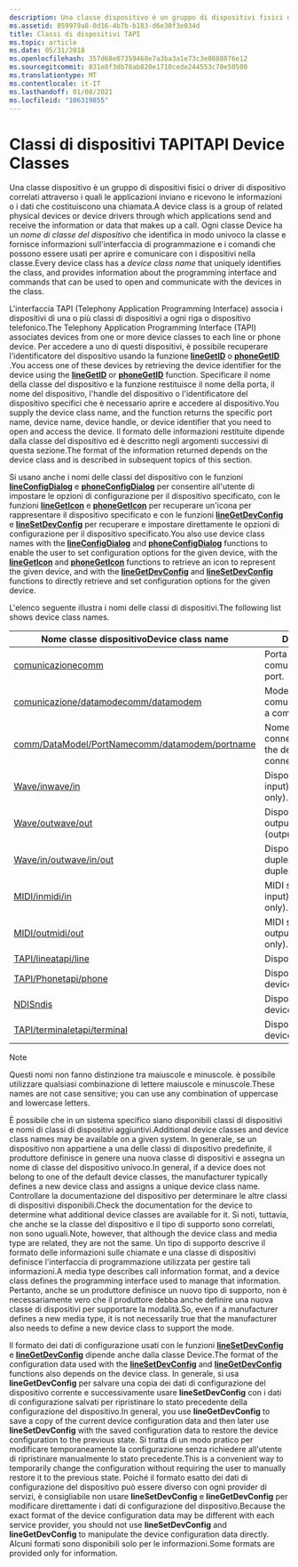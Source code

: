 ```yaml
---
description: Una classe dispositivo è un gruppo di dispositivi fisici o driver di dispositivo correlati attraverso i quali le applicazioni inviano e ricevono le informazioni o i dati che costituiscono una chiamata.
ms.assetid: 859979a8-0d16-4b7b-b183-d6e30f3e034d
title: Classi di dispositivi TAPI
ms.topic: article
ms.date: 05/31/2018
ms.openlocfilehash: 357d68e07359468e7a3ba3a1e73c3e0888076e12
ms.sourcegitcommit: 831e8f3db78ab820e1710cede244553c70e50500
ms.translationtype: MT
ms.contentlocale: it-IT
ms.lasthandoff: 01/08/2021
ms.locfileid: "106319855"
---
```

# <a name="tapi-device-classes"></a><span data-ttu-id="799b0-103">Classi di dispositivi TAPI</span><span class="sxs-lookup"><span data-stu-id="799b0-103">TAPI Device Classes</span></span>

<span data-ttu-id="799b0-104">Una classe dispositivo è un gruppo di dispositivi fisici o driver di dispositivo correlati attraverso i quali le applicazioni inviano e ricevono le informazioni o i dati che costituiscono una chiamata.</span><span class="sxs-lookup"><span data-stu-id="799b0-104">A device class is a group of related physical devices or device drivers through which applications send and receive the information or data that makes up a call.</span></span> <span data-ttu-id="799b0-105">Ogni classe Device ha un *nome di classe del dispositivo* che identifica in modo univoco la classe e fornisce informazioni sull'interfaccia di programmazione e i comandi che possono essere usati per aprire e comunicare con i dispositivi nella classe.</span><span class="sxs-lookup"><span data-stu-id="799b0-105">Every device class has a *device class name* that uniquely identifies the class, and provides information about the programming interface and commands that can be used to open and communicate with the devices in the class.</span></span>

<span data-ttu-id="799b0-106">L'interfaccia TAPI (Telephony Application Programming Interface) associa i dispositivi di una o più classi di dispositivi a ogni riga o dispositivo telefonico.</span><span class="sxs-lookup"><span data-stu-id="799b0-106">The Telephony Application Programming Interface (TAPI) associates devices from one or more device classes to each line or phone device.</span></span> <span data-ttu-id="799b0-107">Per accedere a uno di questi dispositivi, è possibile recuperare l'identificatore del dispositivo usando la funzione [**lineGetID**](/windows/desktop/api/Tapi/nf-tapi-linegetid) o [**phoneGetID**](/windows/desktop/api/Tapi/nf-tapi-phonegetid) .</span><span class="sxs-lookup"><span data-stu-id="799b0-107">You access one of these devices by retrieving the device identifier for the device using the [**lineGetID**](/windows/desktop/api/Tapi/nf-tapi-linegetid) or [**phoneGetID**](/windows/desktop/api/Tapi/nf-tapi-phonegetid) function.</span></span> <span data-ttu-id="799b0-108">Specificare il nome della classe del dispositivo e la funzione restituisce il nome della porta, il nome del dispositivo, l'handle del dispositivo o l'identificatore del dispositivo specifici che è necessario aprire e accedere al dispositivo.</span><span class="sxs-lookup"><span data-stu-id="799b0-108">You supply the device class name, and the function returns the specific port name, device name, device handle, or device identifier that you need to open and access the device.</span></span> <span data-ttu-id="799b0-109">Il formato delle informazioni restituite dipende dalla classe del dispositivo ed è descritto negli argomenti successivi di questa sezione.</span><span class="sxs-lookup"><span data-stu-id="799b0-109">The format of the information returned depends on the device class and is described in subsequent topics of this section.</span></span>

<span data-ttu-id="799b0-110">Si usano anche i nomi delle classi del dispositivo con le funzioni [**lineConfigDialog**](/windows/desktop/api/Tapi/nf-tapi-lineconfigdialog) e [**phoneConfigDialog**](/windows/desktop/api/Tapi/nf-tapi-phoneconfigdialog) per consentire all'utente di impostare le opzioni di configurazione per il dispositivo specificato, con le funzioni [**lineGetIcon**](/windows/desktop/api/Tapi/nf-tapi-linegeticon) e [**phoneGetIcon**](/windows/desktop/api/Tapi/nf-tapi-phonegeticon) per recuperare un'icona per rappresentare il dispositivo specificato e con le funzioni [**lineGetDevConfig**](/windows/desktop/api/Tapi/nf-tapi-linegetdevconfig) e [**lineSetDevConfig**](/windows/desktop/api/Tapi/nf-tapi-linesetdevconfig) per recuperare e impostare direttamente le opzioni di configurazione per il dispositivo specificato.</span><span class="sxs-lookup"><span data-stu-id="799b0-110">You also use device class names with the [**lineConfigDialog**](/windows/desktop/api/Tapi/nf-tapi-lineconfigdialog) and [**phoneConfigDialog**](/windows/desktop/api/Tapi/nf-tapi-phoneconfigdialog) functions to enable the user to set configuration options for the given device, with the [**lineGetIcon**](/windows/desktop/api/Tapi/nf-tapi-linegeticon) and [**phoneGetIcon**](/windows/desktop/api/Tapi/nf-tapi-phonegeticon) functions to retrieve an icon to represent the given device, and with the [**lineGetDevConfig**](/windows/desktop/api/Tapi/nf-tapi-linegetdevconfig) and [**lineSetDevConfig**](/windows/desktop/api/Tapi/nf-tapi-linesetdevconfig) functions to directly retrieve and set configuration options for the given device.</span></span>

<span data-ttu-id="799b0-111">L'elenco seguente illustra i nomi delle classi di dispositivi.</span><span class="sxs-lookup"><span data-stu-id="799b0-111">The following list shows device class names.</span></span>



| <span data-ttu-id="799b0-112">Nome classe dispositivo</span><span class="sxs-lookup"><span data-stu-id="799b0-112">Device class name</span></span>                                      | <span data-ttu-id="799b0-113">Descrizione</span><span class="sxs-lookup"><span data-stu-id="799b0-113">Description</span></span>                                       |
|--------------------------------------------------------|---------------------------------------------------|
| [<span data-ttu-id="799b0-114">comunicazione</span><span class="sxs-lookup"><span data-stu-id="799b0-114">comm</span></span>](comm.md)                                       | <span data-ttu-id="799b0-115">Porta di comunicazione.</span><span class="sxs-lookup"><span data-stu-id="799b0-115">Communications port.</span></span>                              |
| [<span data-ttu-id="799b0-116">comunicazione/datamode</span><span class="sxs-lookup"><span data-stu-id="799b0-116">comm/datamodem</span></span>](comm-datamodem.md)                   | <span data-ttu-id="799b0-117">Modem tramite una porta di comunicazione.</span><span class="sxs-lookup"><span data-stu-id="799b0-117">Modem through a communications port.</span></span>              |
| [<span data-ttu-id="799b0-118">comm/DataModel/PortName</span><span class="sxs-lookup"><span data-stu-id="799b0-118">comm/datamodem/portname</span></span>](comm-datamodem-portname.md) | <span data-ttu-id="799b0-119">Nome del dispositivo a cui è connesso un modem.</span><span class="sxs-lookup"><span data-stu-id="799b0-119">Name of the device to which a modem is connected.</span></span> |
| [<span data-ttu-id="799b0-120">Wave/in</span><span class="sxs-lookup"><span data-stu-id="799b0-120">wave/in</span></span>](wave-in.md)                                 | <span data-ttu-id="799b0-121">Dispositivo audio Wave (solo input).</span><span class="sxs-lookup"><span data-stu-id="799b0-121">Wave audio device (input only).</span></span>                   |
| [<span data-ttu-id="799b0-122">Wave/out</span><span class="sxs-lookup"><span data-stu-id="799b0-122">wave/out</span></span>](wave-out.md)                               | <span data-ttu-id="799b0-123">Dispositivo audio Wave (solo output).</span><span class="sxs-lookup"><span data-stu-id="799b0-123">Wave audio device (output only).</span></span>                  |
| [<span data-ttu-id="799b0-124">Wave/in/out</span><span class="sxs-lookup"><span data-stu-id="799b0-124">wave/in/out</span></span>](wave-in-out.md)                         | <span data-ttu-id="799b0-125">Dispositivo audio Wave, full duplex.</span><span class="sxs-lookup"><span data-stu-id="799b0-125">Wave audio device, full duplex.</span></span>                   |
| [<span data-ttu-id="799b0-126">MIDI/in</span><span class="sxs-lookup"><span data-stu-id="799b0-126">midi/in</span></span>](midi-in.md)                                 | <span data-ttu-id="799b0-127">MIDI sequencer (solo input).</span><span class="sxs-lookup"><span data-stu-id="799b0-127">MIDI sequencer (input only).</span></span>                      |
| [<span data-ttu-id="799b0-128">MIDI/out</span><span class="sxs-lookup"><span data-stu-id="799b0-128">midi/out</span></span>](midi-out.md)                               | <span data-ttu-id="799b0-129">MIDI sequencer (solo output).</span><span class="sxs-lookup"><span data-stu-id="799b0-129">MIDI sequencer (output only).</span></span>                     |
| [<span data-ttu-id="799b0-130">TAPI/linea</span><span class="sxs-lookup"><span data-stu-id="799b0-130">tapi/line</span></span>](tapi-line.md)                             | <span data-ttu-id="799b0-131">Dispositivo linea.</span><span class="sxs-lookup"><span data-stu-id="799b0-131">Line device.</span></span>                                      |
| [<span data-ttu-id="799b0-132">TAPI/Phone</span><span class="sxs-lookup"><span data-stu-id="799b0-132">tapi/phone</span></span>](tapi-phone.md)                           | <span data-ttu-id="799b0-133">Dispositivo telefonico.</span><span class="sxs-lookup"><span data-stu-id="799b0-133">Phone device.</span></span>                                     |
| [<span data-ttu-id="799b0-134">NDIS</span><span class="sxs-lookup"><span data-stu-id="799b0-134">ndis</span></span>](ndis.md)                                       | <span data-ttu-id="799b0-135">Dispositivo di rete.</span><span class="sxs-lookup"><span data-stu-id="799b0-135">Network device.</span></span>                                   |
| [<span data-ttu-id="799b0-136">TAPI/terminale</span><span class="sxs-lookup"><span data-stu-id="799b0-136">tapi/terminal</span></span>](tapi-terminal.md)                     | <span data-ttu-id="799b0-137">Dispositivo terminal.</span><span class="sxs-lookup"><span data-stu-id="799b0-137">Terminal device.</span></span>                                  |



 

> [!Note]  
> <span data-ttu-id="799b0-138">Questi nomi non fanno distinzione tra maiuscole e minuscole. è possibile utilizzare qualsiasi combinazione di lettere maiuscole e minuscole.</span><span class="sxs-lookup"><span data-stu-id="799b0-138">These names are not case sensitive; you can use any combination of uppercase and lowercase letters.</span></span>

 

<span data-ttu-id="799b0-139">È possibile che in un sistema specifico siano disponibili classi di dispositivi e nomi di classi di dispositivi aggiuntivi.</span><span class="sxs-lookup"><span data-stu-id="799b0-139">Additional device classes and device class names may be available on a given system.</span></span> <span data-ttu-id="799b0-140">In generale, se un dispositivo non appartiene a una delle classi di dispositivo predefinite, il produttore definisce in genere una nuova classe di dispositivi e assegna un nome di classe del dispositivo univoco.</span><span class="sxs-lookup"><span data-stu-id="799b0-140">In general, if a device does not belong to one of the default device classes, the manufacturer typically defines a new device class and assigns a unique device class name.</span></span> <span data-ttu-id="799b0-141">Controllare la documentazione del dispositivo per determinare le altre classi di dispositivi disponibili.</span><span class="sxs-lookup"><span data-stu-id="799b0-141">Check the documentation for the device to determine what additional device classes are available for it.</span></span> <span data-ttu-id="799b0-142">Si noti, tuttavia, che anche se la classe del dispositivo e il tipo di supporto sono correlati, non sono uguali.</span><span class="sxs-lookup"><span data-stu-id="799b0-142">Note, however, that although the device class and media type are related, they are not the same.</span></span> <span data-ttu-id="799b0-143">Un tipo di supporto descrive il formato delle informazioni sulle chiamate e una classe di dispositivi definisce l'interfaccia di programmazione utilizzata per gestire tali informazioni.</span><span class="sxs-lookup"><span data-stu-id="799b0-143">A media type describes call information format, and a device class defines the programming interface used to manage that information.</span></span> <span data-ttu-id="799b0-144">Pertanto, anche se un produttore definisce un nuovo tipo di supporto, non è necessariamente vero che il produttore debba anche definire una nuova classe di dispositivi per supportare la modalità.</span><span class="sxs-lookup"><span data-stu-id="799b0-144">So, even if a manufacturer defines a new media type, it is not necessarily true that the manufacturer also needs to define a new device class to support the mode.</span></span>

<span data-ttu-id="799b0-145">Il formato dei dati di configurazione usati con le funzioni [**lineSetDevConfig**](/windows/desktop/api/Tapi/nf-tapi-linesetdevconfig) e [**lineGetDevConfig**](/windows/desktop/api/Tapi/nf-tapi-linegetdevconfig) dipende anche dalla classe Device.</span><span class="sxs-lookup"><span data-stu-id="799b0-145">The format of the configuration data used with the [**lineSetDevConfig**](/windows/desktop/api/Tapi/nf-tapi-linesetdevconfig) and [**lineGetDevConfig**](/windows/desktop/api/Tapi/nf-tapi-linegetdevconfig) functions also depends on the device class.</span></span> <span data-ttu-id="799b0-146">In generale, si usa **lineGetDevConfig** per salvare una copia dei dati di configurazione del dispositivo corrente e successivamente usare **lineSetDevConfig** con i dati di configurazione salvati per ripristinare lo stato precedente della configurazione del dispositivo.</span><span class="sxs-lookup"><span data-stu-id="799b0-146">In general, you use **lineGetDevConfig** to save a copy of the current device configuration data and then later use **lineSetDevConfig** with the saved configuration data to restore the device configuration to the previous state.</span></span> <span data-ttu-id="799b0-147">Si tratta di un modo pratico per modificare temporaneamente la configurazione senza richiedere all'utente di ripristinare manualmente lo stato precedente.</span><span class="sxs-lookup"><span data-stu-id="799b0-147">This is a convenient way to temporarily change the configuration without requiring the user to manually restore it to the previous state.</span></span> <span data-ttu-id="799b0-148">Poiché il formato esatto dei dati di configurazione del dispositivo può essere diverso con ogni provider di servizi, è consigliabile non usare **lineSetDevConfig** e **lineGetDevConfig** per modificare direttamente i dati di configurazione del dispositivo.</span><span class="sxs-lookup"><span data-stu-id="799b0-148">Because the exact format of the device configuration data may be different with each service provider, you should not use **lineSetDevConfig** and **lineGetDevConfig** to manipulate the device configuration data directly.</span></span> <span data-ttu-id="799b0-149">Alcuni formati sono disponibili solo per le informazioni.</span><span class="sxs-lookup"><span data-stu-id="799b0-149">Some formats are provided only for information.</span></span>

 

 



